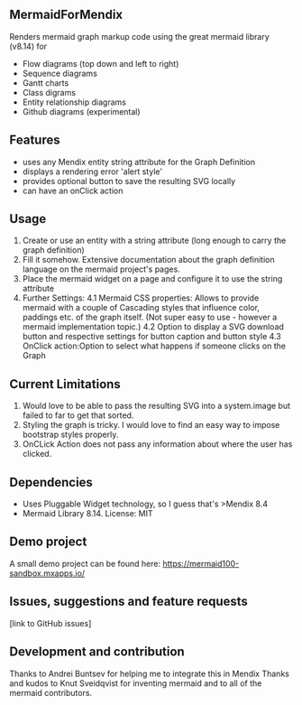## MermaidForMendix
Renders mermaid graph markup code using the great mermaid library (v8.14) for
- Flow diagrams (top down and left to right)
- Sequence diagrams
- Gantt charts
- Class digrams
- Entity relationship diagrams
- Github diagrams (experimental)

## Features
- uses any Mendix entity string attribute for the Graph Definition
- displays a rendering error 'alert style'
- provides optional button to save the resulting SVG locally
- can have an onClick action

## Usage
1. Create or use an entity with a string attribute (long enough to carry the graph definition)
2. Fill it somehow. Extensive documentation about the graph definition language on the mermaid project's pages.
3. Place the mermaid widget on a page and configure it to use the string attribute
4. Further Settings:
4.1 Mermaid CSS properties: Allows to provide mermaid with a couple of Cascading styles that influence color, paddings etc. of the graph itself. (Not super easy to use - however a mermaid implementation topic.)
4.2 Option to display a SVG download button and respective settings for button caption and button style
4.3 OnClick action:Option to select what happens if someone clicks on the Graph

## Current Limitations
1. Would love to be able to pass the resulting SVG into a system.image but failed to far to get that sorted.
2. Styling the graph is tricky. I would love to find an easy way to impose bootstrap styles properly.
3. OnCLick Action does not pass any information about where the user has clicked.

## Dependencies
- Uses Pluggable Widget technology, so I guess that's >Mendix 8.4
- Mermaid Library 8.14. License: MIT

## Demo project
A small demo project can be found here: https://mermaid100-sandbox.mxapps.io/

## Issues, suggestions and feature requests
[link to GitHub issues]

## Development and contribution
Thanks to Andrei Buntsev for helping me to integrate this in Mendix Thanks and kudos to Knut Sveidqvist for inventing mermaid and to all of the mermaid contributors.

